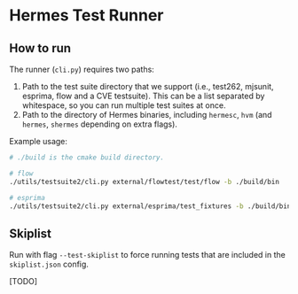 # Hermes Test Runner

## How to run

The runner (`cli.py`) requires two paths:
1. Path to the test suite directory that we support (i.e., test262, mjsunit, esprima, flow and a CVE testsuite). This can be
a list separated by whitespace, so you can run multiple test suites at once.
2. Path to the directory of Hermes binaries, including `hermesc`, `hvm` (and `hermes`, `shermes` depending on extra flags).

Example usage:

```sh
# ./build is the cmake build directory.

# flow
./utils/testsuite2/cli.py external/flowtest/test/flow -b ./build/bin

# esprima
./utils/testsuite2/cli.py external/esprima/test_fixtures -b ./build/bin
```

## Skiplist

Run with flag `--test-skiplist` to force running tests that are included in the `skiplist.json` config.

[TODO]
